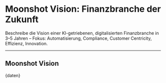 <!-- moonshot_vision.md -->
# Moonshot Vision: Finanzbranche der Zukunft

Beschreibe die Vision einer KI-getriebenen, digitalisierten Finanzbranche in 3–5 Jahren – Fokus: Automatisierung, Compliance, Customer Centricity, Effizienz, Innovation.

---

## Moonshot Vision

{daten}